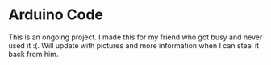 # Arduino Code
This is an ongoing project. I made this for my friend who got busy and never used it :(. Will update with pictures and more information when I can steal it back from him.
